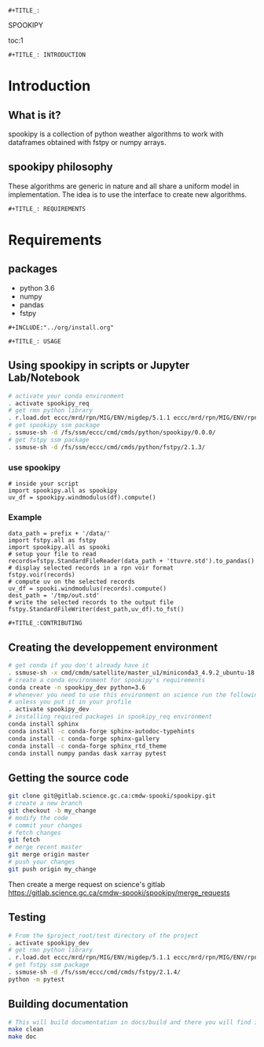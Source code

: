 ```{=org}
#+TITLE_:
```
SPOOKIPY

toc:1

```{=org}
#+TITLE_: INTRODUCTION
```
# Introduction

## What is it?

spookipy is a collection of python weather algorithms to work with
dataframes obtained with fstpy or numpy arrays.

## spookipy philosophy

These algorithms are generic in nature and all share a uniform model in
implementation. The idea is to use the interface to create new
algorithms.
```{=org}
#+TITLE_: REQUIREMENTS
```
# Requirements

## packages

-   python 3.6
-   numpy
-   pandas
-   fstpy

```{=org}
#+INCLUDE:"../org/install.org" 
```
```{=org}
#+TITLE_: USAGE
```
## Using spookipy in scripts or Jupyter Lab/Notebook

``` {.bash org-language="sh"}
# activate your conda environment     
. activate spookipy_req     
# get rmn python library      
. r.load.dot eccc/mrd/rpn/MIG/ENV/migdep/5.1.1 eccc/mrd/rpn/MIG/ENV/rpnpy/2.1.2      
# get spookipy ssm package
. ssmuse-sh -d /fs/ssm/eccc/cmd/cmds/python/spookipy/0.0.0/      
# get fstpy ssm package
. ssmuse-sh -d /fs/ssm/eccc/cmd/cmds/python/fstpy/2.1.3/      
```

### use spookipy

``` {.python}
# inside your script    
import spookipy.all as spookipy   
uv_df = spookipy.windmodulus(df).compute()
```

### Example

``` {.python}
data_path = prefix + '/data/'    
import fstpy.all as fstpy 
import spookipy.all as spooki
# setup your file to read    
records=fstpy.StandardFileReader(data_path + 'ttuvre.std').to_pandas()    
# display selected records in a rpn voir format    
fstpy.voir(records)    
# compute uv on the selected records    
uv_df = spooki.windmodulus(records).compute()    
dest_path = '/tmp/out.std'    
# write the selected records to the output file    
fstpy.StandardFileWriter(dest_path,uv_df).to_fst()    
```

```{=org}
#+TITLE_:CONTRIBUTING
```
## Creating the developpement environment

``` {.bash org-language="sh"}
# get conda if you don't already have it  
. ssmuse-sh -x cmd/cmdm/satellite/master_u1/miniconda3_4.9.2_ubuntu-18.04-skylake-64   
# create a conda environment for spookipy's requirements   
conda create -n spookipy_dev python=3.6   
# whenever you need to use this environment on science run the following (if you have'nt loaded the conda ssm, you'll need to do it everytime)
# unless you put it in your profile
. activate spookipy_dev   
# installing required packages in spookipy_req environment  
conda install sphinx
conda install -c conda-forge sphinx-autodoc-typehints
conda install -c conda-forge sphinx-gallery
conda install -c conda-forge sphinx_rtd_theme
conda install numpy pandas dask xarray pytest
```

## Getting the source code

``` {.bash org-language="sh"}
git clone git@gitlab.science.gc.ca:cmdw-spooki/spookipy.git
# create a new branch
git checkout -b my_change
# modify the code
# commit your changes
# fetch changes
git fetch
# merge recent master
git merge origin master
# push your changes
git push origin my_change
```

Then create a merge request on science\'s gitlab
<https://gitlab.science.gc.ca/cmdw-spooki/spookipy/merge_requests>

## Testing

``` {.bash org-language="sh"}
# From the $project_root/test directory of the project
. activate spookipy_dev    
# get rmn python library      
. r.load.dot eccc/mrd/rpn/MIG/ENV/migdep/5.1.1 eccc/mrd/rpn/MIG/ENV/rpnpy/2.1.2    
# get fstpy ssm package
. ssmuse-sh -d /fs/ssm/eccc/cmd/cmds/fstpy/2.1.4/ 
python -m pytest  
```

## Building documentation

``` {.bash org-language="sh"}
# This will build documentation in docs/build and there you will find index.html 
make clean    
make doc
```

